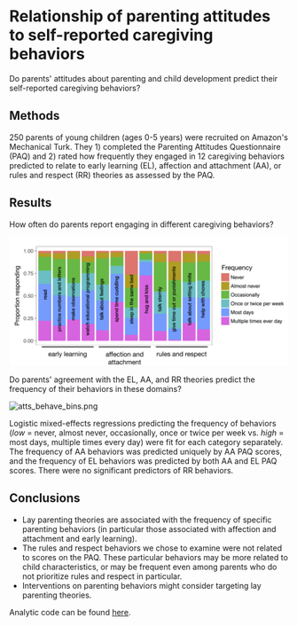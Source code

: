 # Relationship of parenting attitudes to self-reported caregiving behaviors

Do parents' attitudes about parenting and child development predict their self-reported caregiving behaviors?

## Methods

250 parents of young children (ages 0-5 years) were recruited on Amazon's Mechanical Turk. They 1) completed the Parenting Attitudes Questionnaire (PAQ) and 2) rated how frequently they engaged in 12 caregiving behaviors predicted to relate to early learning (EL), affection and attachment (AA), or rules and respect (RR) theories as assessed by the PAQ.

## Results

How often do parents report engaging in different caregiving behaviors?

![behave.png](behave.png)

Do parents' agreement with the EL, AA, and RR theories predict the frequency of their behaviors in these domains?

![atts_behave_bins.png](atts_behave_bins.png)

Logistic mixed-effects regressions predicting the frequency of behaviors (*low* = never, almost never, occasionally, once or twice per week vs. *high* = most days, multiple times every day) were fit for each category separately. The frequency of AA behaviors was predicted uniquely by AA PAQ scores, and the frequency of EL behaviors was predicted by both AA and EL PAQ scores. There were no significant predictors of RR behaviors.

## Conclusions

* Lay parenting theories are associated with the frequency of specific parenting behaviors (in particular those associated with affection and attachment and early learning). 
* The rules and respect behaviors we chose to examine were not related to scores on the PAQ. These particular behaviors may be more related to child characteristics, or may be frequent even among parents who do not prioritize rules and respect in particular. 
* Interventions on parenting behaviors might consider targeting lay parenting theories.

Analytic code can be found [here](http://rpubs.com/ehembacher/parenting_proj_behaviors).